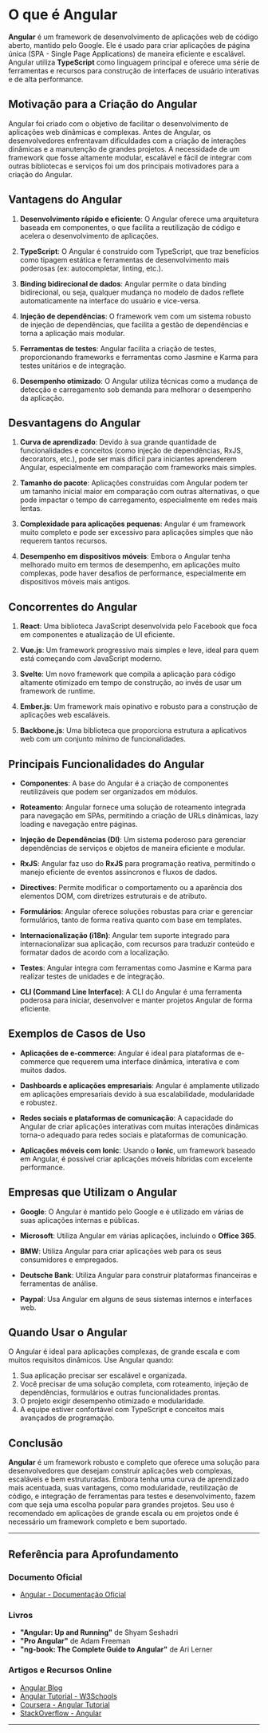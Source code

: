 # O que é Angular

**Angular** é um framework de desenvolvimento de aplicações web de código aberto, mantido pelo Google. Ele é usado para criar aplicações de página única (SPA - Single Page Applications) de maneira eficiente e escalável. Angular utiliza **TypeScript** como linguagem principal e oferece uma série de ferramentas e recursos para construção de interfaces de usuário interativas e de alta performance.

## Motivação para a Criação do Angular

Angular foi criado com o objetivo de facilitar o desenvolvimento de aplicações web dinâmicas e complexas. Antes de Angular, os desenvolvedores enfrentavam dificuldades com a criação de interações dinâmicas e a manutenção de grandes projetos. A necessidade de um framework que fosse altamente modular, escalável e fácil de integrar com outras bibliotecas e serviços foi um dos principais motivadores para a criação do Angular.

## Vantagens do Angular

1. **Desenvolvimento rápido e eficiente**: O Angular oferece uma arquitetura baseada em componentes, o que facilita a reutilização de código e acelera o desenvolvimento de aplicações.
   
2. **TypeScript**: O Angular é construído com TypeScript, que traz benefícios como tipagem estática e ferramentas de desenvolvimento mais poderosas (ex: autocompletar, linting, etc.).
   
3. **Binding bidirecional de dados**: Angular permite o data binding bidirecional, ou seja, qualquer mudança no modelo de dados reflete automaticamente na interface do usuário e vice-versa.
   
4. **Injeção de dependências**: O framework vem com um sistema robusto de injeção de dependências, que facilita a gestão de dependências e torna a aplicação mais modular.
   
5. **Ferramentas de testes**: Angular facilita a criação de testes, proporcionando frameworks e ferramentas como Jasmine e Karma para testes unitários e de integração.
   
6. **Desempenho otimizado**: O Angular utiliza técnicas como a mudança de detecção e carregamento sob demanda para melhorar o desempenho da aplicação.

## Desvantagens do Angular

1. **Curva de aprendizado**: Devido à sua grande quantidade de funcionalidades e conceitos (como injeção de dependências, RxJS, decorators, etc.), pode ser mais difícil para iniciantes aprenderem Angular, especialmente em comparação com frameworks mais simples.
   
2. **Tamanho do pacote**: Aplicações construídas com Angular podem ter um tamanho inicial maior em comparação com outras alternativas, o que pode impactar o tempo de carregamento, especialmente em redes mais lentas.
   
3. **Complexidade para aplicações pequenas**: Angular é um framework muito completo e pode ser excessivo para aplicações simples que não requerem tantos recursos.
   
4. **Desempenho em dispositivos móveis**: Embora o Angular tenha melhorado muito em termos de desempenho, em aplicações muito complexas, pode haver desafios de performance, especialmente em dispositivos móveis mais antigos.

## Concorrentes do Angular

1. **React**: Uma biblioteca JavaScript desenvolvida pelo Facebook que foca em componentes e atualização de UI eficiente.
   
2. **Vue.js**: Um framework progressivo mais simples e leve, ideal para quem está começando com JavaScript moderno.
   
3. **Svelte**: Um novo framework que compila a aplicação para código altamente otimizado em tempo de construção, ao invés de usar um framework de runtime.
   
4. **Ember.js**: Um framework mais opinativo e robusto para a construção de aplicações web escaláveis.
   
5. **Backbone.js**: Uma biblioteca que proporciona estrutura a aplicativos web com um conjunto mínimo de funcionalidades.

## Principais Funcionalidades do Angular

- **Componentes**: A base do Angular é a criação de componentes reutilizáveis que podem ser organizados em módulos.
  
- **Roteamento**: Angular fornece uma solução de roteamento integrada para navegação em SPAs, permitindo a criação de URLs dinâmicas, lazy loading e navegação entre páginas.
  
- **Injeção de Dependências (DI)**: Um sistema poderoso para gerenciar dependências de serviços e objetos de maneira eficiente e modular.
  
- **RxJS**: Angular faz uso do **RxJS** para programação reativa, permitindo o manejo eficiente de eventos assíncronos e fluxos de dados.
  
- **Directives**: Permite modificar o comportamento ou a aparência dos elementos DOM, com diretrizes estruturais e de atributo.
  
- **Formulários**: Angular oferece soluções robustas para criar e gerenciar formulários, tanto de forma reativa quanto com base em templates.
  
- **Internacionalização (i18n)**: Angular tem suporte integrado para internacionalizar sua aplicação, com recursos para traduzir conteúdo e formatar dados de acordo com a localização.
  
- **Testes**: Angular integra com ferramentas como Jasmine e Karma para realizar testes de unidades e de integração.
  
- **CLI (Command Line Interface)**: A CLI do Angular é uma ferramenta poderosa para iniciar, desenvolver e manter projetos Angular de forma eficiente.

## Exemplos de Casos de Uso

- **Aplicações de e-commerce**: Angular é ideal para plataformas de e-commerce que requerem uma interface dinâmica, interativa e com muitos dados.
  
- **Dashboards e aplicações empresariais**: Angular é amplamente utilizado em aplicações empresariais devido à sua escalabilidade, modularidade e robustez.
  
- **Redes sociais e plataformas de comunicação**: A capacidade do Angular de criar aplicações interativas com muitas interações dinâmicas torna-o adequado para redes sociais e plataformas de comunicação.
  
- **Aplicações móveis com Ionic**: Usando o **Ionic**, um framework baseado em Angular, é possível criar aplicações móveis híbridas com excelente performance.

## Empresas que Utilizam o Angular

- **Google**: O Angular é mantido pelo Google e é utilizado em várias de suas aplicações internas e públicas.
  
- **Microsoft**: Utiliza Angular em várias aplicações, incluindo o **Office 365**.
  
- **BMW**: Utiliza Angular para criar aplicações web para os seus consumidores e empregados.
  
- **Deutsche Bank**: Utiliza Angular para construir plataformas financeiras e ferramentas de análise.
  
- **Paypal**: Usa Angular em alguns de seus sistemas internos e interfaces web.

## Quando Usar o Angular

O Angular é ideal para aplicações complexas, de grande escala e com muitos requisitos dinâmicos. Use Angular quando:

1. Sua aplicação precisar ser escalável e organizada.
2. Você precisar de uma solução completa, com roteamento, injeção de dependências, formulários e outras funcionalidades prontas.
3. O projeto exigir desempenho otimizado e modularidade.
4. A equipe estiver confortável com TypeScript e conceitos mais avançados de programação.

## Conclusão

**Angular** é um framework robusto e completo que oferece uma solução para desenvolvedores que desejam construir aplicações web complexas, escaláveis e bem estruturadas. Embora tenha uma curva de aprendizado mais acentuada, suas vantagens, como modularidade, reutilização de código, e integração de ferramentas para testes e desenvolvimento, fazem com que seja uma escolha popular para grandes projetos. Seu uso é recomendado em aplicações de grande escala ou em projetos onde é necessário um framework completo e bem suportado.

---

## Referência para Aprofundamento

### Documento Oficial

- [Angular - Documentação Oficial](https://angular.io/docs)

### Livros

- **"Angular: Up and Running"** de Shyam Seshadri
- **"Pro Angular"** de Adam Freeman
- **"ng-book: The Complete Guide to Angular"** de Ari Lerner

### Artigos e Recursos Online

- [Angular Blog](https://blog.angular.io/)
- [Angular Tutorial - W3Schools](https://www.w3schools.com/angular/)
- [Coursera - Angular Tutorial](https://www.coursera.org/courses?query=angular)
- [StackOverflow - Angular](https://stackoverflow.com/questions/tagged/angular)

---


